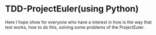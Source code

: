 # TDD-ProjectEuler(using Python)
Here I hope show for everyone who have a interest in how is the way that test works, how to do this, solving some problems of the ProjectEuler. 
